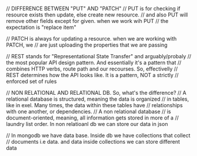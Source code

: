 // DIFFERENCE BETWEEN "PUT" AND "PATCH"
// PUT is for checking if resource exists then update, else create new resource.
// and also PUT will remove other fields except for given. when we work wih PUT
// the expectation is "replace item"

// PATCH is always for updating a resource. when we are working with PATCH, we
// are just uploading the properties that we are passing

// REST stands for "Representational State Transfer" and arguably/probaly
// the most popular API design pattern. And essentially it's a pattern that
// combines HTTP verbs, route path and our recourses. So, effectivelly
// REST determines how the API looks like. It is a pattern, NOT a strictly
// enforced set of rules

// NON RELATIONAL AND RELATIONAL DB. So, what's the difference?
// A relational database is structured, meaning the data is organized
// in tables, like in exel. Many times, the data within these tables have
// relationships with one another, or dependencies.
// A non relational database
// is document-oriented, meaning, all information gets stored in more of a
// laundry list order. In non relatioanl db we can store our data in json

// In mongodb we have data base. Inside db we have collections that collect
// documents i.e data. and data inside collections we can store different data
